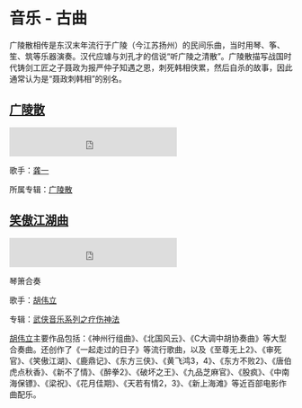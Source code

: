 # 音乐 - 古曲

广陵散相传是东汉末年流行于广陵（今江苏扬州）的民间乐曲，当时用琴、筝、笙、筑等乐器演奏。汉代应璩与刘孔才的信说“听广陵之清散”。广陵散描写战国时代铸剑工匠之子聂政为报严仲子知遇之恩，刺死韩相侠累，然后自杀的故事，因此通常认为是“聂政刺韩相”的别名。

## [广陵散](http://music.163.com/#/song?id=88577)

<iframe frameborder="no" border="0" marginwidth="0" marginheight="0" width=298 height=52
src="http://music.163.com/outchain/player?type=2&id=88577&auto=0&height=32"></iframe>

歌手：[龚一](http://music.163.com/artist?id=2862)

所属专辑：[广陵散](http://music.163.com/album?id=8630)

## [笑傲江湖曲](http://music.163.com/#/song?id=30031035)

<iframe frameborder="no" border="0" marginwidth="0" marginheight="0" width=298 height=52
src="http://music.163.com/outchain/player?type=2&id=30031035&auto=0&height=32"></iframe>

琴箫合奏

歌手：[胡伟立](http://music.163.com/artist?id=3081)

专辑：[武侠音乐系列之疗伤神法](http://music.163.com/album?id=3090552)

[胡伟立](http://zh.wikipedia.org/wiki/%E8%83%A1%E4%BC%9F%E7%AB%8B)<sup><i class="fa fa-external-link fa-fw"></i></sup>主要作品包括：《神州行组曲》、《北国风云》、《C大调中胡协奏曲》等大型合奏曲。还创作了《一起走过的日子》等流行歌曲，以及《至尊无上2》、《审死官》、《笑傲江湖》、《鹿鼎记》、《东方三侠》、《黄飞鸿3，4》、《东方不败2》、《唐伯虎点秋香》、《新不了情》、《醉拳2》、《破坏之王》、《九品芝麻官》、《股疯》、《中南海保镖》、《梁祝》、《花月佳期》、《天若有情2，3》、《新上海滩》等近百部电影作曲配乐。


